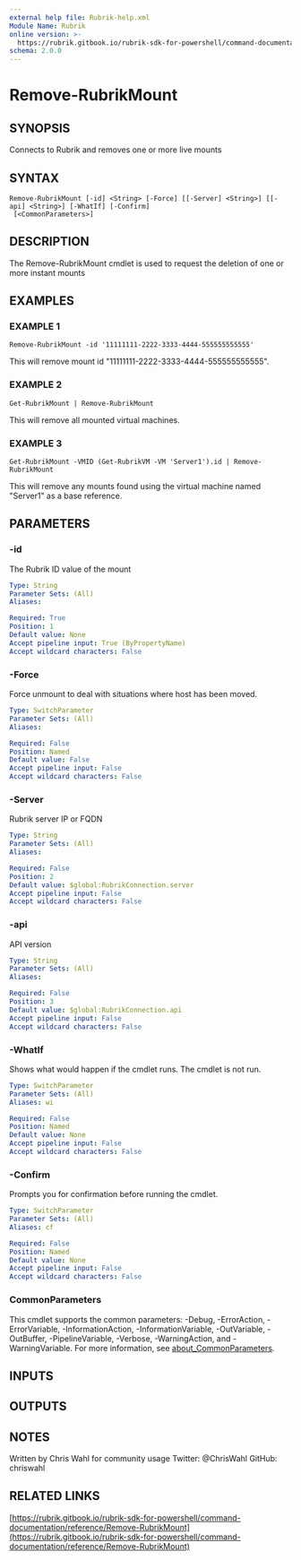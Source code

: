 ```yaml
---
external help file: Rubrik-help.xml
Module Name: Rubrik
online version: >-
  https://rubrik.gitbook.io/rubrik-sdk-for-powershell/command-documentation/reference/Remove-RubrikMount
schema: 2.0.0
---
```


# Remove-RubrikMount

## SYNOPSIS

Connects to Rubrik and removes one or more live mounts

## SYNTAX

```text
Remove-RubrikMount [-id] <String> [-Force] [[-Server] <String>] [[-api] <String>] [-WhatIf] [-Confirm]
 [<CommonParameters>]
```

## DESCRIPTION

The Remove-RubrikMount cmdlet is used to request the deletion of one or more instant mounts

## EXAMPLES

### EXAMPLE 1

```text
Remove-RubrikMount -id '11111111-2222-3333-4444-555555555555'
```

This will remove mount id "11111111-2222-3333-4444-555555555555".

### EXAMPLE 2

```text
Get-RubrikMount | Remove-RubrikMount
```

This will remove all mounted virtual machines.

### EXAMPLE 3

```text
Get-RubrikMount -VMID (Get-RubrikVM -VM 'Server1').id | Remove-RubrikMount
```

This will remove any mounts found using the virtual machine named "Server1" as a base reference.

## PARAMETERS

### -id

The Rubrik ID value of the mount

```yaml
Type: String
Parameter Sets: (All)
Aliases:

Required: True
Position: 1
Default value: None
Accept pipeline input: True (ByPropertyName)
Accept wildcard characters: False
```

### -Force

Force unmount to deal with situations where host has been moved.

```yaml
Type: SwitchParameter
Parameter Sets: (All)
Aliases:

Required: False
Position: Named
Default value: False
Accept pipeline input: False
Accept wildcard characters: False
```

### -Server

Rubrik server IP or FQDN

```yaml
Type: String
Parameter Sets: (All)
Aliases:

Required: False
Position: 2
Default value: $global:RubrikConnection.server
Accept pipeline input: False
Accept wildcard characters: False
```

### -api

API version

```yaml
Type: String
Parameter Sets: (All)
Aliases:

Required: False
Position: 3
Default value: $global:RubrikConnection.api
Accept pipeline input: False
Accept wildcard characters: False
```

### -WhatIf

Shows what would happen if the cmdlet runs. The cmdlet is not run.

```yaml
Type: SwitchParameter
Parameter Sets: (All)
Aliases: wi

Required: False
Position: Named
Default value: None
Accept pipeline input: False
Accept wildcard characters: False
```

### -Confirm

Prompts you for confirmation before running the cmdlet.

```yaml
Type: SwitchParameter
Parameter Sets: (All)
Aliases: cf

Required: False
Position: Named
Default value: None
Accept pipeline input: False
Accept wildcard characters: False
```

### CommonParameters

This cmdlet supports the common parameters: -Debug, -ErrorAction, -ErrorVariable, -InformationAction, -InformationVariable, -OutVariable, -OutBuffer, -PipelineVariable, -Verbose, -WarningAction, and -WarningVariable. For more information, see [about\_CommonParameters](http://go.microsoft.com/fwlink/?LinkID=113216).

## INPUTS

## OUTPUTS

## NOTES

Written by Chris Wahl for community usage Twitter: @ChrisWahl GitHub: chriswahl

## RELATED LINKS

[https://rubrik.gitbook.io/rubrik-sdk-for-powershell/command-documentation/reference/Remove-RubrikMount](https://rubrik.gitbook.io/rubrik-sdk-for-powershell/command-documentation/reference/Remove-RubrikMount)

